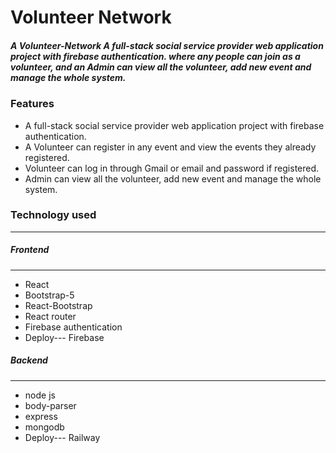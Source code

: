 # Volunteer Network


[](src/images/VN%20(1).pngC:/web-projects/react/working-react-project/README.md)


##### A Volunteer-Network A full-stack social service provider web application project with firebase authentication. where any people can join as a volunteer, and an Admin can view all the volunteer, add new event and manage the whole system.

### Features
* A full-stack social service provider web application project with firebase authentication.
* A Volunteer can register in any event and view the events they already registered.
* Volunteer can log in through Gmail or email and password if registered.
* Admin can view all the volunteer, add new event and manage the whole system.

### Technology used
--------------------
##### Frontend
-------------
* React
* Bootstrap-5
* React-Bootstrap
* React router
* Firebase authentication
* Deploy--- Firebase
##### Backend
------------
* node js
* body-parser
* express
* mongodb
* Deploy--- Railway